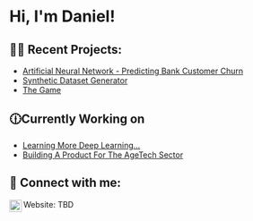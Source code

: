 <h1>Hi, I'm Daniel! <br/><a href="https://www.linkedin.com/in/daniel-stewart-programming/"></a></h1>

<h2>👨‍💻 Recent Projects:</h2>

  - [Artificial Neural Network - Predicting Bank Customer Churn](https://github.com/dstew1/ANNBankChurn)
  - [Synthetic Dataset Generator](https://github.com/dstew1/SyntheticDatasetGenerator)
  - [The Game](https://github.com/dstew1/The-Game)

<h2>🕧Currently Working on</h2>

- [Learning More Deep Learning...](https://en.wikipedia.org/wiki/Deep_learning)
- [Building A Product For The AgeTech Sector](https://en.wikipedia.org/wiki/Gerontechnology)


<h2> 🤳 Connect with me:</h2>

[<img align="left" alt="dstew1 | LinkedIn" width="22px" src="https://cdn.jsdelivr.net/npm/simple-icons@v3/icons/linkedin.svg" />][linkedin]


[linkedin]: https://www.linkedin.com/in/daniel-stewart-programming/
Website: TBD

